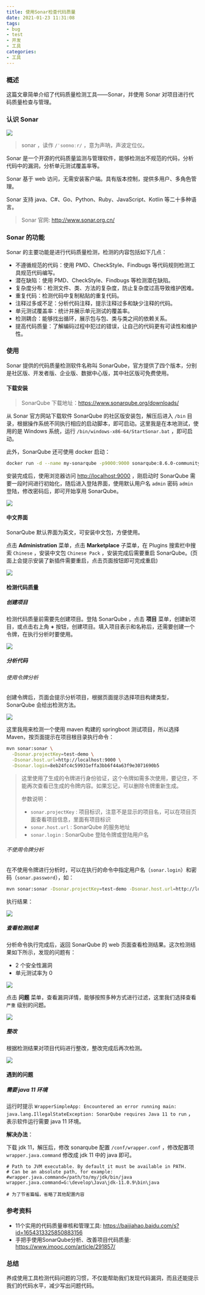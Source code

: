 ```yaml
---
title: 使用Sonar检查代码质量
date: 2021-01-23 11:31:08
tags:
- bug
- test
- 开发
- 工具
categories:
- 工具
---
```


### 概述

这篇文章简单介绍了代码质量检测工具——Sonar，并使用 Sonar 对项目进行代码质量检查与管理。



### 认识 Sonar

![](http://blog-images.qiniu.wqf31415.xyz/sonarqube.png)

> sonar ，读作 `/ˈsoʊnɑːr/` ，意为声呐，声波定位仪。

Sonar 是一个开源的代码质量监测与管理软件，能够检测出不规范的代码，分析代码中的漏洞，分析单元测试覆盖率等。

Sonar 基于 web 访问，无需安装客户端。具有版本控制，提供多用户、多角色管理。

Sonar 支持 java、C#、Go、Python、Ruby、JavaScript、Kotlin 等二十多种语言。

> Sonar 官网: <http://www.sonar.org.cn/> 

<!-- more -->



### Sonar 的功能

Sonar 的主要功能是进行代码质量检测，检测的内容包括如下几点：

- 不遵循规范的代码：使用 PMD、CheckStyle、Findbugs 等代码规则检测工具规范代码编写。
- 潜在缺陷：使用 PMD、CheckStyle、Findbugs 等检测潜在缺陷。
- 复杂度分布：检测文件、类、方法的复杂度，防止复杂度过高导致维护困难。
- 重复代码：检测代码中复制粘贴的重复代码。
- 注释过多或不足：分析代码注释，提示注释过多和缺少注释的代码。
- 单元测试覆盖率：统计并展示单元测试的覆盖率。
- 检测耦合：能够找出循环，展示包与包、类与类之间的依赖关系。
- 提高代码质量：了解编码过程中犯过的错误，让自己的代码更有可读性和维护性。



### 使用

Sonar 提供的代码质量检测软件名称叫 SonarQube，官方提供了四个版本，分别是社区版、开发者版、企业版、数据中心版，其中社区版可免费使用。



#### 下载安装

> SonarQube 下载地址：<https://www.sonarqube.org/downloads/> 

从 Sonar 官方网站下载软件 SonarQube 的社区版安装包，解压后进入 `/bin` 目录，根据操作系统不同执行相应的启动脚本，即可启动。这里我是在本地测试，使用的是 Windows 系统，运行 `/bin/windows-x86-64/StartSonar.bat` ，即可启动。

此外，SonarQube 还可使用 docker 启动：

```bash
docker run -d --name my-sonarqube -p9000:9000 sonarqube:8.6.0-community
```

安装完成后，使用浏览器访问 <http://localhost:9000> ，刚启动时 SonarQube 需要一段时间进行初始化，随后进入登陆界面，使用默认用户名 `admin` 密码 `admin` 登陆，修改密码后，即可开始享用 SonarQube。

![](http://blog-images.qiniu.wqf31415.xyz/sonarqube_login.png) 



#### 中文界面

SonarQube 默认界面为英文，可安装中文包，方便使用。

点击 **Administration** 菜单，点击 **Marketplace** 子菜单，在 Plugins 搜索栏中搜索 `Chinese` ，安装中文包 `Chinese Pack` ，安装完成后需要重启 SonarQube。(页面上会提示安装了新插件需要重启，点击页面按钮即可完成重启)

![](http://blog-images.qiniu.wqf31415.xyz/sonarqube_chinese_pack.png)



#### 检测代码质量

##### 创建项目

检测代码质量前需要先创建项目。登陆 SonarQube ，点击 **项目** 菜单，创建新项目，或点击右上角 **+** 按钮，创建项目。填入项目表示和名称后，还需要创建一个令牌，在执行分析时要使用。

![](http://blog-images.qiniu.wqf31415.xyz/sonarqube_create_project.png)



##### 分析代码

###### 使用令牌分析

创建令牌后，页面会提示分析项目，根据页面提示选择项目构建类型，SonarQube 会给出检测方法。

![](http://blog-images.qiniu.wqf31415.xyz/sonarqube_analysis_maven.png)

这里我用来检测一个使用 maven 构建的 springboot 测试项目，所以选择 Maven，按页面提示在项目根目录执行命令：

```bash
mvn sonar:sonar \
  -Dsonar.projectKey=test-demo \
  -Dsonar.host.url=http://localhost:9000 \
  -Dsonar.login=8eb24fc4c59931effa3bb6f44a63f9e3071690b5
```

> 这里使用了生成的令牌进行身份验证，这个令牌如需多次使用，要记住，不能再次查看已生成的令牌内容。如果忘记，可以删除令牌重新生成。
>
> 参数说明：
>
> - `sonar.projectKey` : 项目标识，注意不是显示的项目名，可以在项目页面查看项目信息，里面有项目标识
> - `sonar.host.url` : SonarQube 的服务地址
> - `sonar.login` : SonarQube 登陆令牌或登陆用户名



###### 不使用令牌分析

在不使用令牌进行分析时，可以在执行的命令中指定用户名（`sonar.login`）和密码（`sonar.password`），如：

```bash
mvn sonar:sonar -Dsonar.projectKey=test-demo -Dsonar.host.url=http://localhost:9000 -Dsonar.login=admin -Dsonar.password=123456
```



执行结果：

![](http://blog-images.qiniu.wqf31415.xyz/sonarqube_do_analysis.png)



##### 查看检测结果

分析命令执行完成后，返回 SonarQube 的 web 页面查看检测结果。这次检测结果如下所示，发现的问题有：

- 2 个安全性漏洞
- 单元测试率为 0 

![](http://blog-images.qiniu.wqf31415.xyz/sonarqube_analysis_result.png)

点击 **问题** 菜单，查看漏洞详情，能够按照多种方式进行过滤，这里我们选择查看 `严重` 级别的问题。

![](http://blog-images.qiniu.wqf31415.xyz/sonarqube_analysis_issue.png)



##### 整改

根据检测结果对项目代码进行整改，整改完成后再次检测。

![](http://blog-images.qiniu.wqf31415.xyz/sonarqube_analysis_modify.png)



#### 遇到的问题

##### 需要 java 11 环境

运行时提示 `WrapperSimpleApp: Encountered an error running main: java.lang.IllegalStateException: SonarQube requires Java 11 to run` ，表示软件运行需要 java 11 环境。

**解决办法**：

下载 jdk 11，解压后，修改 sonarqube 配置 `/conf/wrapper.conf` ，修改配置项 `wrapper.java.command` 修改成 jdk 11 中的 java 即可。

```properties
# Path to JVM executable. By default it must be available in PATH.
# Can be an absolute path, for example:
#wrapper.java.command=/path/to/my/jdk/bin/java
wrapper.java.command=G:\develop\Java\jdk-11.0.9\bin\java

# 为了节省篇幅，省略了其他配置内容
```



### 参考资料

- 11个实用的代码质量审核和管理工具: <https://baijiahao.baidu.com/s?id=1654313325850883156> 
- 手把手使用SonarQube分析、改善项目代码质量: <https://www.imooc.com/article/291857/> 

### 总结

养成使用工具检测代码问题的习惯，不仅能帮助我们发现代码漏洞，而且还能提示我们的代码水平，减少写出问题代码。